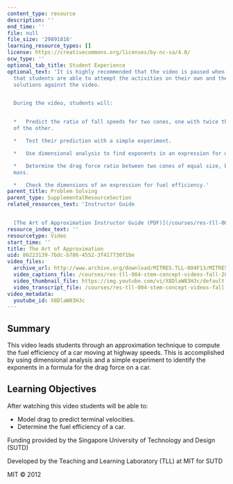 ```yaml
---
content_type: resource
description: ''
end_time: ''
file: null
file_size: '29891816'
learning_resource_types: []
license: https://creativecommons.org/licenses/by-nc-sa/4.0/
ocw_type: ''
optional_tab_title: Student Experience
optional_text: 'It is highly recommended that the video is paused when prompted so
  that students are able to attempt the activities on their own and then check their
  solutions against the video.


  During the video, students will:


  *   Predict the ratio of fall speeds for two cones, one with twice the diameter
  of the other.

  *   Test their prediction with a simple experiment.

  *   Use dimensional analysis to find exponents in an expression for drag.

  *   Determine the drag force ratio between two cones of equal size, but different
  mass.

  *   Check the dimensions of an expression for fuel efficiency.'
parent_title: Problem Solving
parent_type: SupplementalResourceSection
related_resources_text: 'Instructor Guide


  [The Art of Approximation Instructor Guide (PDF)](/courses/res-tll-004-stem-concept-videos-fall-2013/resources/mitres_tll-004f13_artguide)'
resource_index_text: ''
resourcetype: Video
start_time: ''
title: The Art of Approximation
uid: 86223139-7bdc-b786-4552-3f417730f1be
video_files:
  archive_url: http://www.archive.org/download/MITRES.TLL-004F13/MITRES_TLL-004F13_art_of_approximation_300k.mp4
  video_captions_file: /courses/res-tll-004-stem-concept-videos-fall-2013/3c523483c5565d40acb43a6e5599e4f5_X8DlaW83HJc.vtt
  video_thumbnail_file: https://img.youtube.com/vi/X8DlaW83HJc/default.jpg
  video_transcript_file: /courses/res-tll-004-stem-concept-videos-fall-2013/bc32abde486d8f65005c94e0b3fe6320_X8DlaW83HJc.pdf
video_metadata:
  youtube_id: X8DlaW83HJc
---
```


Summary
-------

This video leads students through an approximation technique to compute the fuel efficiency of a car moving at highway speeds. This is accomplished by using dimensional analysis and a simple experiment to identify the exponents in a formula for the drag force on a car.

Learning Objectives
-------------------

After watching this video students will be able to:

*   Model drag to predict terminal velocities.
*   Determine the fuel efficiency of a car.

Funding provided by the Singapore University of Technology and Design (SUTD)

Developed by the Teaching and Learning Laboratory (TLL) at MIT for SUTD

MIT © 2012

